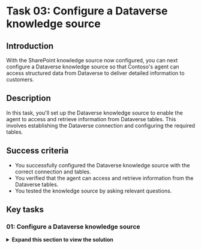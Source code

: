 # Task 03: Configure a Dataverse knowledge source

## Introduction

With the SharePoint knowledge source now configured, you can next configure a Dataverse knowledge source so that Contoso's agent can access structured data from Dataverse to deliver detailed information to customers.

## Description

In this task, you'll set up the Dataverse knowledge source to enable the agent to access and retrieve information from Dataverse tables. This involves establishing the Dataverse connection and configuring the required tables.

## Success criteria

-   You successfully configured the Dataverse knowledge source with the correct connection and tables.
-   You verified that the agent can access and retrieve information from the Dataverse tables.
-   You tested the knowledge source by asking relevant questions.


## Key tasks

### 01: Configure a Dataverse knowledge source

<details markdown="block"> 
  <summary><strong>Expand this section to view the solution</strong></summary> 

The Dataverse knowledge source allows users to make natural language queries over structured data, stored in Dataverse tables.

1. Select **Add knowledge** in the upper-left part of the window.

1. Select **Dataverse**.

	![bhinuazq.jpg](../../media/bhinuazq.jpg)

1. Under **Available tables**, select **Account**, then select **Next** in the lower-right corner.

1. On the **Preview data** step, select **Next**.

	![i9f3r1jx.jpg](../../media/i9f3r1jx.jpg)

1. To the right of **Synonyms**, select **Edit**. You'll improve the understanding of questions about specific attributes of the table. 

	![s5944uo8.jpg](../../media/s5944uo8.jpg)

1. Find the line for **Address 1**, then select **Add synonyms**.

	![e35vqimx.jpg](../../media/e35vqimx.jpg)

1. Enter `Address`, select **Add**, then select **Done**.

	![y5t3b9lk.jpg](../../media/y5t3b9lk.jpg)

1. In the **Description** field, enter `Complete address of the account`.


1. Select **Back** in the lower-left corner of the pane.

    ![7v2k69do.jpg](../../media/7v2k69do.jpg)

1. Back on the **Review and finish** step, next to **Glossary**, select **Edit**.

1. Enter the following:

	| Item | Value |
    |----------|----------------------|
    | **Enter term** | `Customer` |
    | **Enter description** | `Customer is a synonym for account` |

1. Select **Next**.

	![yx1xuxs8.jpg](../../media/yx1xuxs8.jpg)

	{: .note }
    > This improves the understanding of user questions about accounts.

1. Select **Back** in the lower-left corner of the pane.

1. Back on the **Review and finish** step, select **Add** in the lower-right corner of the pane.

	![324yr51u.jpg](../../media/324yr51u.jpg)

1. **Dataverse** is an internal data source, so end users have to be signed in. 

	Select **Settings** near the upper-right corner of the page.

	![3f5fs0ge.jpg](../../media/3f5fs0ge.jpg)
	
1. Select **Security** on the left settings menu.

1. Select **Authentication**, select **Authenticate with Microsoft**, then select **Save**.

	![w6g6pe6k.jpg](../../media/w6g6pe6k.jpg)

    {: . important }
    > This data source requires authentication because searches are done in the context of the connected end user. Only records the end user has read access to, at minimum, are returned and summarized.

1. Select **Save** on the dialog.

1. Once successfully saved, select the **X** in the upper-right part of the Settings page to return to your knowledge sources.

	![u264sl1d.jpg](../../media/u264sl1d.jpg)

    </details>